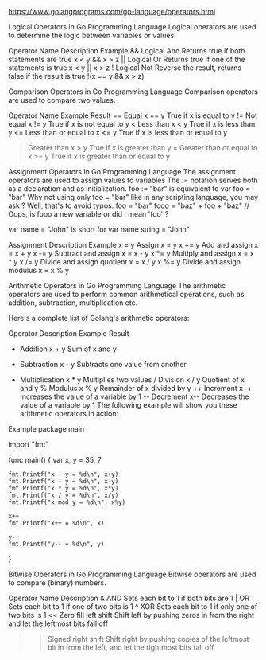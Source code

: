 https://www.golangprograms.com/go-language/operators.html

Logical Operators in Go Programming Language
Logical operators are used to determine the logic between variables or values.

Operator	Name	Description	Example
&&	Logical And	Returns true if both statements are true	x < y && x > z
||	Logical Or	Returns true if one of the statements is true	x < y || x > z
!	Logical Not	Reverse the result, returns false if the result is true	!(x == y && x > z)


Comparison Operators in Go Programming Language
Comparison operators are used to compare two values.

Operator	Name	Example	Result
==	Equal	x == y	True if x is equal to y
!=	Not equal	x != y	True if x is not equal to y
<	Less than	x < y	True if x is less than y
<=	Less than or equal to	x <= y	True if x is less than or equal to y
>	Greater than	x > y	True if x is greater than y
>=	Greater than or equal to	x >= y	True if x is greater than or equal to y


Assignment Operators in Go Programming Language
The assignment operators are used to assign values to variables
The := notation serves both as a declaration and as initialization.
foo := "bar"
is equivalent to
var foo = "bar"
Why not using only foo = "bar" like in any scripting language, you may ask ? Well, that's to avoid typos.
foo = "bar"
fooo = "baz" + foo + "baz"   // Oops, is fooo a new variable or did I mean 'foo' ?

var name = "John" is short for var name string = "John"

Assignment	Description	Example
x = y	Assign	x = y
x += y	Add and assign	x = x + y
x -= y	Subtract and assign	x = x - y
x *= y	Multiply and assign	x = x * y
x /= y	Divide and assign quotient	x = x / y
x %= y	Divide and assign modulus	x = x % y

Arithmetic Operators in Go Programming Language
The arithmetic operators are used to perform common arithmetical operations, such as addition, subtraction, multiplication etc.

Here's a complete list of Golang's arithmetic operators:

Operator	Description	Example	Result
+	Addition	x + y	Sum of x and y
-	Subtraction	x - y	Subtracts one value from another
*	Multiplication	x * y	Multiplies two values
/	Division	x / y	Quotient of x and y
%	Modulus	x % y	Remainder of x divided by y
++	Increment	x++	Increases the value of a variable by 1
--	Decrement	x--	Decreases the value of a variable by 1
The following example will show you these arithmetic operators in action:

Example
package main

import "fmt"

func main() {
	var x, y = 35, 7

	fmt.Printf("x + y = %d\n", x+y)
	fmt.Printf("x - y = %d\n", x-y)
	fmt.Printf("x * y = %d\n", x*y)
	fmt.Printf("x / y = %d\n", x/y)
	fmt.Printf("x mod y = %d\n", x%y)

	x++
	fmt.Printf("x++ = %d\n", x)

	y--
	fmt.Printf("y-- = %d\n", y)
}

Bitwise Operators in Go Programming Language
Bitwise operators are used to compare (binary) numbers.

Operator	Name	Description
&	AND	Sets each bit to 1 if both bits are 1
|	OR	Sets each bit to 1 if one of two bits is 1
^	XOR	Sets each bit to 1 if only one of two bits is 1
<<	Zero fill left shift	Shift left by pushing zeros in from the right and let the leftmost bits fall off
>>	Signed right shift	Shift right by pushing copies of the leftmost bit in from the left, and let the rightmost bits fall off
